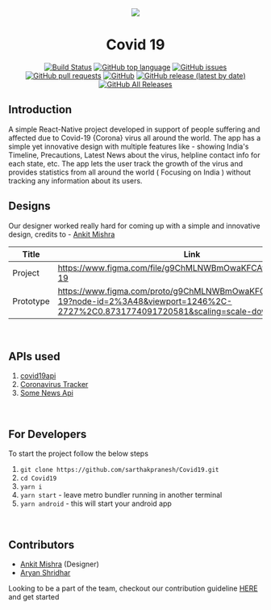 <div align="center">

<image src="./assets/C19.png" />

# Covid 19

[![Build Status](https://travis-ci.com/sarthakpranesh/Covid19.svg?branch=master)](https://travis-ci.com/sarthakpranesh/Covid19)
[![GitHub top language](https://img.shields.io/github/languages/top/sarthakpranesh/Covid19)](https://github.com/sarthakpranesh/Covid19)
[![GitHub issues](https://img.shields.io/github/issues/sarthakpranesh/Covid19)](https://github.com/sarthakpranesh/Covid19/issues)
[![GitHub pull requests](https://img.shields.io/github/issues-pr/sarthakpranesh/Covid19)](https://github.com/sarthakpranesh/Covid19/pulls)
[![GitHub](https://img.shields.io/github/license/sarthakpranesh/Covid19)](https://github.com/sarthakpranesh/Covid19/blob/master/LICENSE)
[![GitHub release (latest by date)](https://img.shields.io/github/v/release/sarthakpranesh/Covid19)](https://github.com/sarthakpranesh/Covid19/tags)
[![GitHub All Releases](https://img.shields.io/github/downloads/sarthakpranesh/Covid19/total)](https://github.com/sarthakpranesh/Covid19/releases)

</div>

## Introduction
<p>
A simple React-Native project developed in support of people suffering and affected due to Covid-19 {Corona} virus all around the world. The app has a simple yet innovative design with multiple features like - showing India's Timeline, Precautions, Latest News about the virus, helpline contact info for each state, etc. The app lets the user track the growth of the virus and provides statistics from all around the world ( Focusing on India ) without tracking any information about its users.
</p>

## Designs
Our designer worked really hard for coming up with a simple and innovative design, credits to - [Ankit Mishra](https://github.com/alexmishra)

| Title | Link |
| --- | --- |
| Project | https://www.figma.com/file/g9ChMLNWBmOwaKFCAv5e7C/Covid-19  |
| Prototype | https://www.figma.com/proto/g9ChMLNWBmOwaKFCAv5e7C/Covid-19?node-id=2%3A48&viewport=1246%2C-2727%2C0.8731774091720581&scaling=scale-down |

<br/>

## APIs used
1. [covid19api](https://api.covid19api.com/)
2. [Coronavirus Tracker](https://thevirustracker.com/)
3. [Some News Api](https://github.com/sarthakpranesh/newsApiFetcher)

<br/>

## For Developers
To start the project follow the below steps
1. `git clone https://github.com/sarthakpranesh/Covid19.git`
2. `cd Covid19`
3. `yarn i`
4. `yarn start` - leave metro bundler running in another terminal
5. `yarn android` - this will start your android app

<br/>

## Contributors
* [Ankit Mishra](https://github.com/alexmishra) (Designer)
* [Aryan Shridhar](https://github.com/aryanshridhar)

Looking to be a part of the team, checkout our contribution guideline [HERE](https://github.com/sarthakpranesh/Covid19-ReactNative/blob/contribution/contributing.md) and get started